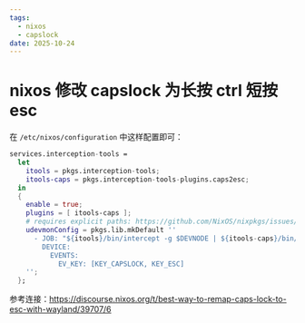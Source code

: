 ```yaml
---
tags:
  - nixos
  - capslock
date: 2025-10-24
---
```

# nixos 修改 capslock 为长按 ctrl 短按 esc

在 `/etc/nixos/configuration` 中这样配置即可：

```nix
services.interception-tools =
  let
    itools = pkgs.interception-tools;
    itools-caps = pkgs.interception-tools-plugins.caps2esc;
  in
  {
    enable = true;
    plugins = [ itools-caps ];
    # requires explicit paths: https://github.com/NixOS/nixpkgs/issues/126681
    udevmonConfig = pkgs.lib.mkDefault ''
      - JOB: "${itools}/bin/intercept -g $DEVNODE | ${itools-caps}/bin/caps2esc -m 1 | ${itools}/bin/uinput -d $DEVNODE"
        DEVICE:
          EVENTS:
            EV_KEY: [KEY_CAPSLOCK, KEY_ESC]
    '';
  };
```

参考连接：https://discourse.nixos.org/t/best-way-to-remap-caps-lock-to-esc-with-wayland/39707/6